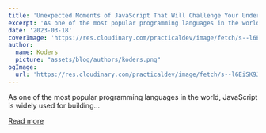 ```yaml
---
title: 'Unexpected Moments of JavaScript That Will Challenge Your Understanding of the Language'
excerpt: 'As one of the most popular programming languages in the world, JavaScript is widely used for building...'
date: '2023-03-18'
coverImage: 'https://res.cloudinary.com/practicaldev/image/fetch/s--l6EiSK9J--/c_imagga_scale,f_auto,fl_progressive,h_420,q_auto,w_1000/https://dev-to-uploads.s3.amazonaws.com/uploads/articles/d7lxa9a3xkz77gdozfe7.png'
author:
  name: Koders
  picture: "assets/blog/authors/koders.png"
ogImage:
  url: 'https://res.cloudinary.com/practicaldev/image/fetch/s--l6EiSK9J--/c_imagga_scale,f_auto,fl_progressive,h_420,q_auto,w_1000/https://dev-to-uploads.s3.amazonaws.com/uploads/articles/d7lxa9a3xkz77gdozfe7.png'
---
```


As one of the most popular programming languages in the world, JavaScript is widely used for building...

[Read more](https://dev.to/codeofrelevancy/unexpected-moments-of-javascript-that-will-challenge-your-understanding-of-the-language-4834)
